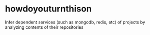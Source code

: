 howdoyouturnthison
==================

Infer dependent services (such as mongodb, redis, etc) of projects by analyzing contents of their repositories
